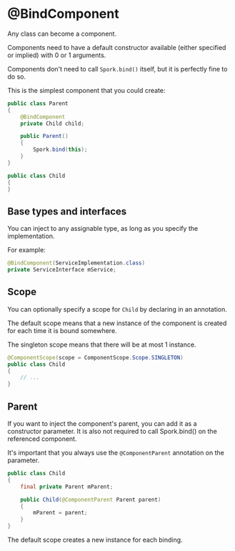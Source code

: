 # @BindComponent

Any class can become a component.

Components need to have a default constructor available (either specified or implied) with 0 or 1 arguments.

Components don't need to call `Spork.bind()` itself, but it is perfectly fine to do so.

This is the simplest component that you could create:

```java
public class Parent
{
	@BindComponent
	private Child child;

	public Parent()
	{
		Spork.bind(this);
	}
}

public class Child
{
}
```

## Base types and interfaces

You can inject to any assignable type, as long as you specify the implementation.

For example:

```java
@BindComponent(ServiceImplementation.class)
private ServiceInterface mService;
```

## Scope

You can optionally specify a scope for `Child` by declaring in an annotation.

The default scope means that a new instance of the component is created for each time it is bound somewhere.

The singleton scope means that there will be at most 1 instance.

```java
@ComponentScope(scope = ComponentScope.Scope.SINGLETON)
public class Child
{
	// ...
}
```

## Parent

If you want to inject the component's parent, you can add it as a constructor parameter.
It is also not required to call Spork.bind() on the referenced component.

It's important that you always use the `@ComponentParent` annotation on the parameter.

```java
public class Child
{
	final private Parent mParent;

	public Child(@ComponentParent Parent parent)
	{
		mParent = parent;
	}
}
```

The default scope creates a new instance for each binding.
